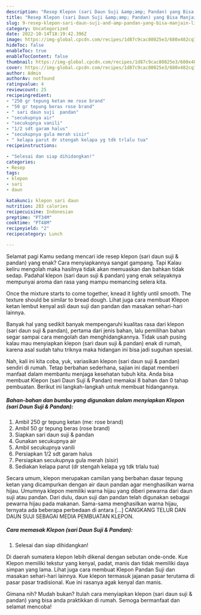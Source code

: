 ```yaml
---
description: "Resep Klepon (sari Daun Suji &amp;amp; Pandan) yang Bisa Manjain Lidah, Buat Buka Puasa Sempurna"
title: "Resep Klepon (sari Daun Suji &amp;amp; Pandan) yang Bisa Manjain Lidah, Buat Buka Puasa Sempurna"
slug: 9-resep-klepon-sari-daun-suji-and-amp-pandan-yang-bisa-manjain-lidah-buat-buka-puasa-sempurna
category: Uncategorized
date: 2022-10-14T18:19:42.396Z
image: https://img-global.cpcdn.com/recipes/1d87c9cac80825e3/680x482cq70/klepon-sari-daun-suji-pandan-foto-resep-utama.jpg
hideToc: false
enableToc: true
enableTocContent: false
thumbnail: https://img-global.cpcdn.com/recipes/1d87c9cac80825e3/680x482cq70/klepon-sari-daun-suji-pandan-foto-resep-utama.jpg
cover: https://img-global.cpcdn.com/recipes/1d87c9cac80825e3/680x482cq70/klepon-sari-daun-suji-pandan-foto-resep-utama.jpg
author: Admin
authorAv: notfound
ratingvalue: 4
reviewcount: 25
recipeingredient:
- "250 gr tepung ketan me rose brand"
- "50 gr tepung beras rose brand"
- " sari daun suji  pandan"
- "secukupnya air"
- "secukupnya vanili"
- "1/2 sdt garam halus"
- "secukupnya gula merah sisir"
- " kelapa parut dr stengah kelapa yg tdk trlalu tua"
recipeinstructions:

- "Selesai dan siap dihidangkan!"
categories:
- Resep
tags:
- klepon
- sari
- daun

katakunci: klepon sari daun 
nutrition: 283 calories
recipecuisine: Indonesian
preptime: "PT34M"
cooktime: "PT48M"
recipeyield: "2"
recipecategory: Lunch

---
```



Selamat pagi Kamu sedang mencari ide resep klepon (sari daun suji &amp; pandan) yang enak? Cara menyiapkannya sangat gampang. Tapi Kalau keliru mengolah maka hasilnya tidak akan memuaskan dan bahkan tidak sedap. Padahal klepon (sari daun suji &amp; pandan) yang enak selayaknya mempunyai aroma dan rasa yang mampu memancing selera kita.


Once the mixture starts to come together, knead it lightly until smooth. The texture should be similar to bread dough. Lihat juga cara membuat Klepon ketan lembut kenyal asli daun suji dan pandan dan masakan sehari-hari lainnya.

Banyak hal yang sedikit banyak mempengaruhi kualitas rasa dari klepon (sari daun suji &amp; pandan), pertama dari jenis bahan, lalu pemilihan bahan segar sampai cara mengolah dan menghidangkannya. Tidak usah pusing kalau mau menyiapkan klepon (sari daun suji &amp; pandan) enak di rumah, karena asal sudah tahu triknya maka hidangan ini bisa jadi suguhan spesial.


Nah, kali ini kita coba, yuk, variasikan klepon (sari daun suji &amp; pandan) sendiri di rumah. Tetap berbahan sederhana, sajian ini dapat memberi manfaat dalam membantu menjaga kesehatan tubuh kita. Anda bisa membuat Klepon (sari Daun Suji &amp; Pandan) memakai 8 bahan dan 0 tahap pembuatan. Berikut ini langkah-langkah untuk membuat hidangannya.

<!--inarticleads1-->

##### Bahan-bahan dan bumbu yang digunakan dalam menyiapkan Klepon (sari Daun Suji &amp; Pandan):

1. Ambil 250 gr tepung ketan (me: rose brand)
1. Ambil 50 gr tepung beras (rose brand)
1. Siapkan  sari daun suji &amp; pandan
1. Gunakan secukupnya air
1. Ambil secukupnya vanili
1. Persiapkan 1/2 sdt garam halus
1. Persiapkan secukupnya gula merah (sisir)
1. Sediakan  kelapa parut (dr stengah kelapa yg tdk trlalu tua)


Secara umum, klepon merupakan camilan yang berbahan dasar tepung ketan yang dicampurkan dengan air daun pandan agar menghasilkan warna hijau. Umumnya klepon memiliki warna hijau yang diberi pewarna dari daun suji atau pandan. Dari dulu, daun suji dan pandan telah digunakan sebagai pewarna hijau pada makanan. Sama-sama menghasilkan warna hijau, ternyata ada beberapa perbedaan di antara […] CANGKANG TELUR DAN DAUN SUJI SEBAGAI MEDIA PEMBUATAN KLEPON. 

<!--inarticleads2-->

##### Cara memasak Klepon (sari Daun Suji &amp; Pandan):


1. Selesai dan siap dihidangkan!

Di daerah sumatera klepon lebih dikenal dengan sebutan onde-onde. Kue Klepon memiliki tekstur yang kenyal, padat, manis dan tidak memiliki daya simpan yang lama. Lihat juga cara membuat Klepon Pandan Suji dan masakan sehari-hari lainnya. Kue klepon termasuk jajanan pasar terutama di pasar pasar tradisional. Kue ini rasanya agak kenyal dan manis. 

Gimana nih? Mudah bukan? Itulah cara menyiapkan klepon (sari daun suji &amp; pandan) yang bisa anda praktikkan di rumah. Semoga bermanfaat dan selamat mencoba!
